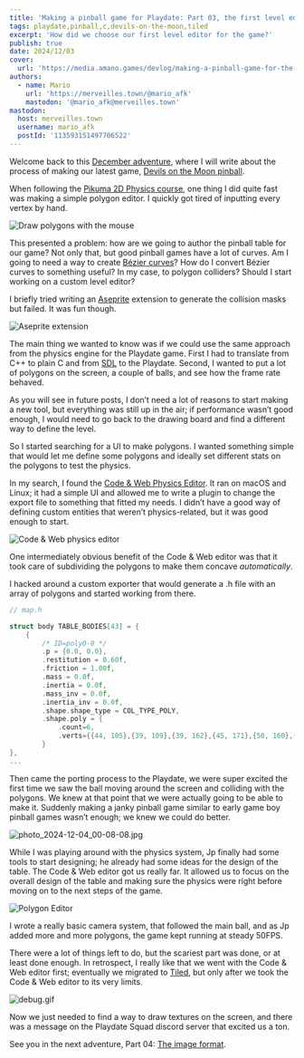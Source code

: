```yaml
---
title: 'Making a pinball game for Playdate: Part 03, the first level editor'
tags: playdate,pinball,c,devils-on-the-moon,tiled
excerpt: 'How did we choose our first level editor for the game?'
publish: true
date: 2024/12/03
cover:
  url: 'https://media.amano.games/devlog/making-a-pinball-game-for-the-playdate-part-03-the-first-level-editor/debug.gif'
authors:
  - name: Mario
    url: 'https://merveilles.town/@mario_afk'
    mastodon: '@mario_afk@merveilles.town'
mastodon:
  host: merveilles.town
  username: mario_afk
  postId: '113593151497706522'
---
```


Welcome back to this [December adventure](https://eli.li/december-adventure), where I will write about the process of making our latest game, [Devils on the Moon pinball](https://play.date/games/devils-on-the-moon-pinball/).

When following the [Pikuma 2D Physics course](https://pikuma.com/courses/game-physics-engine-programming), one thing I did quite fast was making a simple polygon editor. I quickly got tired of inputting every vertex by hand.

![Draw polygons with the mouse](https://media.amano.games/devlog/making-a-pinball-game-for-the-playdate-part-03-the-first-level-editor/pikuma.gif)

This presented a problem: how are we going to author the pinball table for our game? Not only that, but good pinball games have a lot of curves. Am I going to need a way to create [Bézier curves](https://www.youtube.com/watch?v=aVwxzDHniEw)? How do I convert Bézier curves to something useful? In my case, to polygon colliders? Should I start working on a custom level editor?

I briefly tried writing an [Aseprite](https://www.aseprite.org/) extension to generate the collision masks but failed. It was fun though.

![Aseprite extension](https://media.amano.games/devlog/making-a-pinball-game-for-the-playdate-part-03-the-first-level-editor/aseprite.gif)

The main thing we wanted to know was if we could use the same approach from the physics engine for the Playdate game. First I had to translate from C++ to plain C and from [SDL](https://www.libsdl.org/) to the Playdate. Second, I wanted to put a lot of polygons on the screen, a couple of balls, and see how the frame rate behaved.

As you will see in future posts, I don’t need a lot of reasons to start making a new tool, but everything was still up in the air; if performance wasn’t good enough, I would need to go back to the drawing board and find a different way to define the level.

So I started searching for a UI to make polygons. I wanted something simple that would let me define some polygons and ideally set different stats on the polygons to test the physics.

In my search, I found the [Code & Web Physics Editor](https://www.codeandweb.com/physicseditor). It ran on macOS and Linux; it had a simple UI and allowed me to write a plugin to change the export file to something that fitted my needs. I didn’t have a good way of defining custom entities that weren’t physics-related, but it was good enough to start.

![Code & Web physics editor](https://media.amano.games/devlog/making-a-pinball-game-for-the-playdate-part-03-the-first-level-editor/codeandweb.gif)

One intermediately obvious benefit of the Code & Web editor was that it took care of subdividing the polygons to make them concave _automatically_.

I hacked around a custom exporter that would generate a .h file with an array of polygons and started working from there.

```c
// map.h

struct body TABLE_BODIES[43] = {
    {
        /* ID=poly0-0 */
        .p = {0.0, 0.0},
        .restitution = 0.60f,
        .friction = 1.00f,
        .mass = 0.0f,
        .inertia = 0.0f,
        .mass_inv = 0.0f,
        .inertia_inv = 0.0f,
        .shape.shape_type = COL_TYPE_POLY,
        .shape.poly = {
            .count=6,
            .verts={{44, 105},{39, 109},{39, 162},{45, 171},{50, 160},{50, 109}}
        }
},
...
```

Then came the porting process to the Playdate, we were super excited the first time we saw the ball moving around the screen and colliding with the polygons. We knew at that point that we were actually going to be able to make it. Suddenly making a janky pinball game similar to early game boy pinball games wasn’t enough; we knew we could do better.

![photo_2024-12-04_00-08-08.jpg](https://media.amano.games/devlog/making-a-pinball-game-for-the-playdate-part-03-the-first-level-editor/photo_2024-12-04_00-08-08.jpg)

While I was playing around with the physics system, Jp finally had some tools to start designing; he already had some ideas for the design of the table. The Code & Web editor got us really far. It allowed us to focus on the overall design of the table and making sure the physics were right before moving on to the next steps of the game.

![Polygon Editor](https://media.amano.games/devlog/making-a-pinball-game-for-the-playdate-part-03-the-first-level-editor/polygon-editor.png)

I wrote a really basic camera system, that followed the main ball, and as Jp added more and more polygons, the game kept running at steady 50FPS.

There were a lot of things left to do, but the scariest part was done, or at least done enough. In retrospect, I really like that we went with the Code & Web editor first; eventually we migrated to [Tiled](https://www.mapeditor.org/), but only after we took the Code & Web editor to its very limits.

![debug.gif](https://media.amano.games/devlog/making-a-pinball-game-for-the-playdate-part-03-the-first-level-editor/debug.gif)

Now we just needed to find a way to draw textures on the screen, and there was a message on the Playdate Squad discord server that excited us a ton.

See you in the next adventure, Part 04: [The image format](https://amano.games/devlog/making-a-pinball-game-for-the-playdate-part-04-the-image-format).
